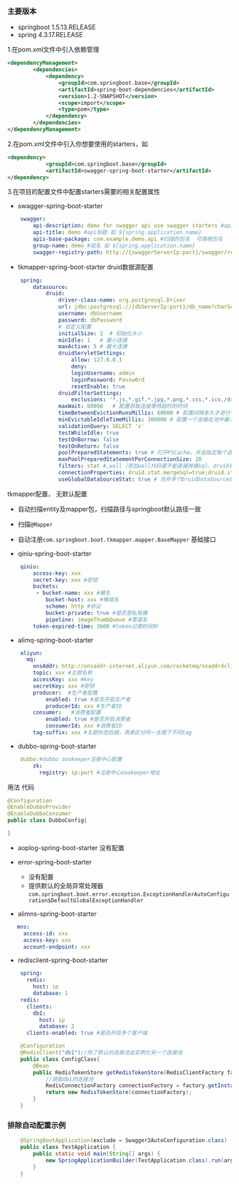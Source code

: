 
### 主要版本 
- springboot 1.5.13.RELEASE
- spring 4.3.17.RELEASE     

1.在pom.xml文件中引入依赖管理 
```xml
<dependencyManagement>
        <dependencies>
            <dependency>
                <groupId>com.springboot.base</groupId>
                <artifactId>spring-boot-dependencies</artifactId>
                <version>1.2-SNAPSHOT</version>
                <scope>import</scope>
                <type>pom</type>
            </dependency>
        </dependencies>
</dependencyManagement>
```
2.在pom.xml文件中引入你想要使用的starters，如
```xml
<dependency>
            <groupId>com.springboot.base</groupId>
            <artifactId>swagger-spring-boot-starter</artifactId>
</dependency>
```
3.在项目的配置文件中配置starters需要的相关配置属性 

- swagger-spring-boot-starter

```yaml
    swagger:
        api-description: demo for swagger api use swagger starters #api描述 如 ${spring.application.name}
        api-title: demo #api标题 如 ${spring.application.name}
        apis-base-package: com.example.demo.api #扫描的包名  可填根包名
        group-name: demo #组名 如 ${spring.application.name}
        swagger-registry-path: http://{swaggerServerIp:port}/swagger/register  #swaggerapi 注册接口地址
```

- tkmapper-spring-boot-starter   druid数据源配置

```yaml
    spring:
        datasource:
            druid:
                driver-class-name: org.postgresql.Driver
                url: jdbc:postgresql://{dbServerIp:port}/db_name?charSet=UTF-8
                username: dbUsername
                password: dbPassword
                # 自定义配置
                initialSize: 2  # 初始化大小
                minIdle: 1   # 最小连接
                maxActive: 5 # 最大连接
                druidServletSettings:
                    allow: 127.0.0.1
                    deny:
                    loginUsername: admin
                    loginPassword: Passw0rd
                    resetEnable: true
                druidFilterSettings:
                    exclusions: '*.js,*.gif,*.jpg,*.png,*.css,*.ico,/druid/*'
                maxWait: 60000   # 配置获取连接等待超时的时间
                timeBetweenEvictionRunsMillis: 60000 # 配置间隔多久才进行一次检测，检测需要关闭的空闲连接，单位是毫秒
                minEvictableIdleTimeMillis: 300000 # 配置一个连接在池中最小生存的时间，单位是毫秒
                validationQuery: SELECT 'x'
                testWhileIdle: true
                testOnBorrow: false
                testOnReturn: false
                poolPreparedStatements: true # 打开PSCache，并且指定每个连接上PSCache的大小
                maxPoolPreparedStatementPerConnectionSize: 20
                filters: stat #,wall（添加wall代码里不能直接拼接sql，druid有sql注入校验） # 配置监控统计拦截的filters，去掉后监控界面sql无法统计，'wall'用于防火墙
                connectionProperties: druid.stat.mergeSql=true;druid.stat.slowSqlMillis=5000 # 通过connectProperties属性来打开mergeSql功能；慢SQL记录
                useGlobalDataSourceStat: true # 合并多个DruidDataSource的监控数据
```
tkmapper配置， 无默认配置
- 自动扫描entity及mapper包，扫描路径与springboot默认路径一致
- 扫描`@Mapper`
- 自动注册`com.springboot.boot.tkmapper.mapper.BaseMapper` 基础接口

- qiniu-spring-boot-starter 

```yaml
    qiniu:
        access-key: xxx
        secret-key: xxx #密钥
        buckets:
         - bucket-name: xxx #桶名
            bucket-host: xxx #桶域名
            scheme: http #协议
            bucket-private: true #是否是私有桶
            pipeline: imageThumbQueue #管道名
        token-expired-time: 3600 #token过期时间秒
```
- alimq-spring-boot-starter

```yaml
    aliyun:
      mq:
        onsAddr: http://onsaddr-internet.aliyun.com/rocketmq/nsaddr4client-internet #mq地址
        topic: xxx #主题名称
        accessKey: xxx #key
        secretKey: xxx #密钥
        producer:  #生产者配置
            enabled: true #是否开启生产者
            producerId: xxx #生产者ID
        consumer:   #消费者配置
            enabled: true #是否开启消费者
            consumerId: xxx #消费者ID
        tag-suffix: xxx #主题标签后缀，用来区分同一主题下不同tag
```
- dubbo-spring-boot-starter

```yaml
    dubbo:#dubbo zookeeper注册中心配置
        zk:
          registry: ip:port #注册中心zookeeper地址
```

用法 代码

```java
@Configuration
@EnableDubboProvider
@EnableDubboConsumer
public class DubboConfig{

}
```

- aoplog-spring-boot-starter
没有配置

-  error-spring-boot-starter
    - 没有配置
    - 提供默认的全局异常处理器`com.springboot.boot.error.exception.ExceptionHandlerAutoConfiguration$DefaultGlobalExceptionHandler`
    
- alimns-spring-boot-starter
```yaml
   mns:
     access-id: xxx
     access-key: xxx
     account-endpoint: xxx
``` 
- redisclient-spring-boot-starter
```yaml
    spring:
      redis:
        host: ip
        database: 1
    redis:
      clients:
        db1:
          host: ip
          database: 2
      clients-enabled: true #是否开启多个客户端
```

```java
    @Configuration
    @RedisClient("db1")//除了默认的连接池会实例化另一个连接池
    public class ConfigClass{
        @Bean
        public RedisTokenStore getRedisTokenStore(RedisClientFactory factory){
            //获取db1的连接池
            RedisConnectionFactory connectionFactory = factory.getInstance("db1",RedisConnectionFactory.class);
            return new RedisTokenStore(connectionFactory);
        }
    }
```

### 排除自动配置示例  

```java
    @SpringBootApplication(exclude = Swagger2AutoConfiguration.class)
    public class TestApplication {
        public static void main(String[] args) {
            new SpringApplicationBuilder(TestApplication.class).run(args);
    	}
    }
```    
    